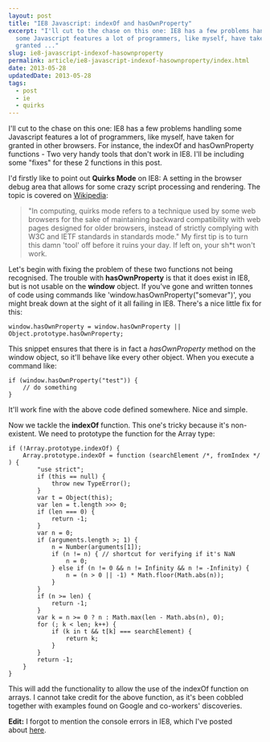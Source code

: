 ```yaml
---
layout: post
title: "IE8 Javascript: indexOf and hasOwnProperty"
excerpt: "I'll cut to the chase on this one: IE8 has a few problems handling
  some Javascript features a lot of programmers, like myself, have taken for
  granted ..."
slug: ie8-javascript-indexof-hasownproperty
permalink: article/ie8-javascript-indexof-hasownproperty/index.html
date: 2013-05-28
updatedDate: 2013-05-28
tags:
  - post
  - ie
  - quirks
---
```


I'll cut to the chase on this one: IE8 has a few problems handling some Javascript features a lot of programmers, like myself, have taken for granted in other browsers. For instance, the indexOf and hasOwnProperty functions - Two very handy tools that don't work in IE8\. I'll be including some "fixes" for these 2 functions in this post.

I'd firstly like to point out **Quirks Mode** on IE8: A setting in the browser debug area that allows for some crazy script processing and rendering. The topic is covered on [Wikipedia](http://en.wikipedia.org/wiki/Quirks_mode):
> "In computing, quirks mode refers to a technique used by some web browsers for the sake of maintaining backward compatibility with web pages designed for older browsers, instead of strictly complying with W3C and IETF standards in standards mode."
My first tip is to turn this damn 'tool' off before it ruins your day. If left on, your sh*t won't work.

Let's begin with fixing the problem of these two functions not being recognised. The trouble with **hasOwnProperty** is that it does exist in IE8, but is not usable on the **window** object. If you've gone and written tonnes of code using commands like 'window.hasOwnProperty("somevar")', you might break down at the sight of it all failing in IE8. There's a nice little fix for this:

```
window.hasOwnProperty = window.hasOwnProperty || Object.prototype.hasOwnProperty;
```

This snippet ensures that there is in fact a _hasOwnProperty_ method on the window object, so it'll behave like every other object. When you execute a command like:

```
if (window.hasOwnProperty("test")) {
	// do something
}
```

It'll work fine with the above code defined somewhere. Nice and simple.

Now we tackle the **indexOf** function. This one's tricky because it's non-existent. We need to prototype the function for the Array type:

```
if (!Array.prototype.indexOf) {
	Array.prototype.indexOf = function (searchElement /*, fromIndex */ ) {
		"use strict";
		if (this == null) {
			throw new TypeError();
		}
		var t = Object(this);
		var len = t.length >>> 0;
		if (len === 0) {
			return -1;
		}
		var n = 0;
		if (arguments.length >; 1) {
			n = Number(arguments[1]);
			if (n != n) { // shortcut for verifying if it's NaN
				n = 0;
			} else if (n != 0 && n != Infinity && n != -Infinity) {
				n = (n > 0 || -1) * Math.floor(Math.abs(n));
			}
		}
		if (n >= len) {
			return -1;
		}
		var k = n >= 0 ? n : Math.max(len - Math.abs(n), 0);
		for (; k < len; k++) {
			if (k in t && t[k] === searchElement) {
				return k;
			}
		}
		return -1;
	}
}
```

This will add the functionality to allow the use of the indexOf function on arrays. I cannot take credit for the above function, as it's been cobbled together with examples found on Google and co-workers' discoveries.

**Edit:** I forgot to mention the console errors in IE8, which I've posted about [here](http://perrymitchell.net/article/ie8_javascript_console).
